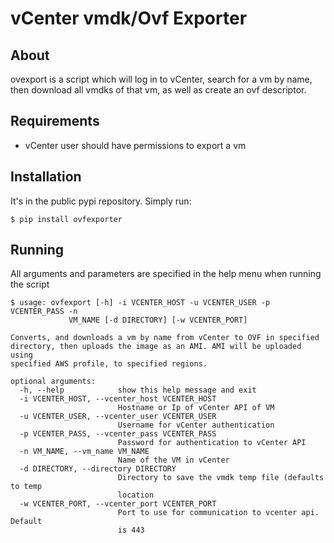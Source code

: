 # vCenter vmdk/Ovf Exporter

## About
ovexport is a script which will log in to vCenter, search for a vm by name, then download all vmdks of that vm, as well
as create an ovf descriptor.

## Requirements
- vCenter user should have permissions to export a vm

## Installation
It's in the public pypi repository. Simply run:

```
$ pip install ovfexporter
```


## Running
All arguments and parameters are specified in the help menu when running the script

    $ usage: ovfexport [-h] -i VCENTER_HOST -u VCENTER_USER -p VCENTER_PASS -n
                 VM_NAME [-d DIRECTORY] [-w VCENTER_PORT]

    Converts, and downloads a vm by name from vCenter to OVF in specified
    directory, then uploads the image as an AMI. AMI will be uploaded using
    specified AWS profile, to specified regions.

    optional arguments:
      -h, --help            show this help message and exit
      -i VCENTER_HOST, --vcenter_host VCENTER_HOST
                            Hostname or Ip of vCenter API of VM
      -u VCENTER_USER, --vcenter_user VCENTER_USER
                            Username for vCenter authentication
      -p VCENTER_PASS, --vcenter_pass VCENTER_PASS
                            Password for authentication to vCenter API
      -n VM_NAME, --vm_name VM_NAME
                            Name of the VM in vCenter
      -d DIRECTORY, --directory DIRECTORY
                            Directory to save the vmdk temp file (defaults to temp
                            location
      -w VCENTER_PORT, --vcenter_port VCENTER_PORT
                            Port to use for communication to vcenter api. Default
                            is 443
